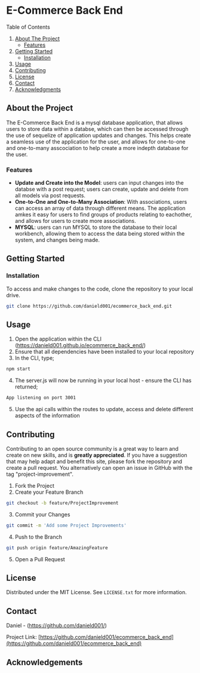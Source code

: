# E-Commerce Back End 

  <summary>Table of Contents</summary>
  <ol>
    <li>
      <a href="#about-the-project">About The Project</a>
      <ul>
        <li><a href="#features">Features</a></li>
      </ul>
    </li>
    <li>
      <a href="#getting-started">Getting Started</a>
      <ul>
        <li><a href="#installation">Installation</a></li>
      </ul>
    </li>
    <li><a href="#usage">Usage</a></li>
    <li><a href="#contributing">Contributing</a></li>
    <li><a href="#license">License</a></li>
    <li><a href="#contact">Contact</a></li>
    <li><a href="#acknowledgments">Acknowledgments</a></li>
  </ol>
</details>

## About the Project
The E-Commerce Back End is a mysql database application, that allows users to store data within a databse, which can then be accessed through the use of sequelize of application updates and changes. This helps create a seamless use of the application for the user, and allows for one-to-one and one-to-many asscociation to help create a more indepth database for the user. 

### Features
* **Update and Create into the Model**: users can input changes into the databse with a post request; users can create, update and delete from all models via post requests. 
* **One-to-One and One-to-Many Association**: With associations, users can access an array of data through different means. The application amkes it easy for users to find groups of products relating to eachother, and allows for users to create more associations. 
* **MYSQL**: users can run MYSQL to store the database to their local workbench, allowing them to access the data being stored within the system, and changes being made. 

## Getting Started

### Installation
To access and make changes to the code, clone the repository to your local drive.
```sh
git clone https://github.com/danield001/ecommerce_back_end.git

```
## Usage
1. Open the application within the CLI (https://danield001.github.io/ecommerce_back_end/)
2. Ensure that all dependencies have been installed to your local repository
3. In the CLI, type; 
```sh
npm start
```
4. The server.js will now be running in your local host - ensure the CLI has returned;
```sh
App listening on port 3001
```
5. Use the api calls within the routes to update, access and delete different aspects of the information

## Contributing
Contributing to an open source community is a great way to learn and create on new skills, and is **greatly appreciated**.
If you have a suggestion that may help adapt and benefit this site, please fork the repository and create a pull request. You alternatively can open an issue in GitHub with the tag "project-improvement".

1. Fork the Project
2. Create your Feature Branch
 ```sh
git checkout -b feature/ProjectImprovement
```
 
3. Commit your Changes 
```sh
git commit -m 'Add some Project Improvements'
```

4. Push to the Branch 
```sh
git push origin feature/AmazingFeature
```

5. Open a Pull Request

## License
Distributed under the MIT License. See `LICENSE.txt` for more information.

## Contact

Daniel - (https://github.com/danield001/)

Project Link: [https://github.com/danield001/ecommerce_back_end](https://github.com/danield001/ecommerce_back_end)

## Acknowledgements
